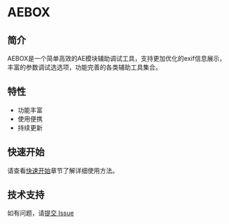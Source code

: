 # AEBOX

## 简介
AEBOX是一个简单高效的AE模块辅助调试工具，支持更加优化的exif信息展示，丰富的参数调试选选项，功能完善的各类辅助工具集合。

## 特性
- 功能丰富
- 使用便携
- 持续更新

## 快速开始
请查看[快速开始](/guide/quickstart)章节了解详细使用方法。

## 技术支持
如有问题，请[提交 Issue](https://github.com/965962591/aebox_releases/issues) 